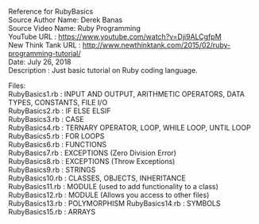Reference for RubyBasics  
Source Author Name: Derek Banas  
Source Video Name:  Ruby Programming  
YouTube URL : https://www.youtube.com/watch?v=Dji9ALCgfpM  
New Think Tank URL : http://www.newthinktank.com/2015/02/ruby-programming-tutorial/  
Date: July 26, 2018  
Description : Just basic tutorial on Ruby coding language.     

Files:  
RubyBasics1.rb : INPUT AND OUTPUT, ARITHMETIC OPERATORS, DATA TYPES, CONSTANTS, FILE I/O  
RubyBasics2.rb : IF ELSE ELSIF  
RubyBasics3.rb : CASE  
RubyBasics4.rb : TERNARY OPERATOR, LOOP, WHILE LOOP, UNTIL LOOP  
RubyBasics5.rb : FOR LOOPS    
RubyBasics6.rb : FUNCTIONS  
RubyBasics7.rb : EXCEPTIONS (Zero Division Error)    
RubyBasics8.rb : EXCEPTIONS (Throw Exceptions)  
RubyBasics9.rb : STRINGS  
RubyBasics10.rb : CLASSES, OBJECTS, INHERITANCE  
RubyBasics11.rb : MODULE (used to add functionality to a class)
RubyBasics12.rb : MODULE (Allows you access to other files) 
RubyBasics13.rb : POLYMORPHISM
RubyBasics14.rb : SYMBOLS
RubyBasics15.rb : ARRAYS



